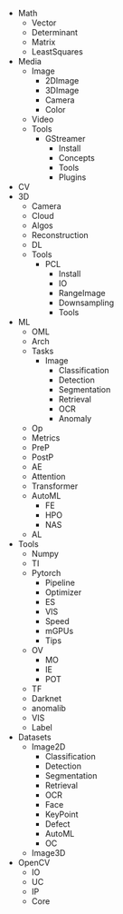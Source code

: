 - Math
  - Vector
  - Determinant
  - Matrix
  - LeastSquares
- Media
  - Image
    - 2DImage
    - 3DImage
    - Camera
    - Color
  - Video
  - Tools
    - GStreamer
      - Install
      - Concepts
      - Tools
      - Plugins
- CV
- 3D
  - Camera
  - Cloud
  - Algos
  - Reconstruction
  - DL
  - Tools
    - PCL
      - Install
      - IO
      - RangeImage
      - Downsampling
      - Tools
- ML
  - OML
  - Arch
  - Tasks
    - Image
      - Classification
      - Detection
      - Segmentation
      - Retrieval
      - OCR
      - Anomaly
  - Op
  - Metrics
  - PreP
  - PostP
  - AE
  - Attention
  - Transformer
  - AutoML
    - FE
    - HPO
    - NAS
  - AL
- Tools 
  - Numpy
  - TI
  - Pytorch
    - Pipeline
    - Optimizer
    - ES
    - VIS
    - Speed
    - mGPUs
    - Tips
  - OV
    - MO
    - IE
    - POT
  - TF
  - Darknet
  - anomalib
  - VIS
  - Label
- Datasets
  - Image2D
    - Classification
    - Detection
    - Segmentation
    - Retrieval
    - OCR
    - Face
    - KeyPoint
    - Defect
    - AutoML
    - OC
  - Image3D
- OpenCV
  - IO
  - UC
  - IP
  - Core

